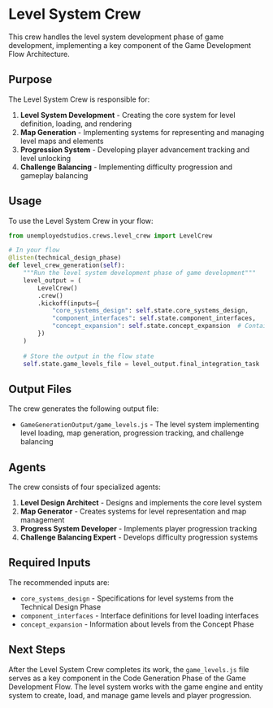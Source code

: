 # Level System Crew

This crew handles the level system development phase of game development, implementing a key component of the Game Development Flow Architecture.

## Purpose

The Level System Crew is responsible for:

1. **Level System Development** - Creating the core system for level definition, loading, and rendering
2. **Map Generation** - Implementing systems for representing and managing level maps and elements
3. **Progression System** - Developing player advancement tracking and level unlocking
4. **Challenge Balancing** - Implementing difficulty progression and gameplay balancing

## Usage

To use the Level System Crew in your flow:

```python
from unemployedstudios.crews.level_crew import LevelCrew

# In your flow
@listen(technical_design_phase)
def level_crew_generation(self):
    """Run the level system development phase of game development"""
    level_output = (
        LevelCrew()
        .crew()
        .kickoff(inputs={
            "core_systems_design": self.state.core_systems_design,
            "component_interfaces": self.state.component_interfaces,
            "concept_expansion": self.state.concept_expansion  # Contains level information
        })
    )
    
    # Store the output in the flow state
    self.state.game_levels_file = level_output.final_integration_task
```

## Output Files

The crew generates the following output file:

- `GameGenerationOutput/game_levels.js` - The level system implementing level loading, map generation, progression tracking, and challenge balancing

## Agents

The crew consists of four specialized agents:

1. **Level Design Architect** - Designs and implements the core level system
2. **Map Generator** - Creates systems for level representation and map management
3. **Progress System Developer** - Implements player progression tracking
4. **Challenge Balancing Expert** - Develops difficulty progression systems

## Required Inputs

The recommended inputs are:
- `core_systems_design` - Specifications for level systems from the Technical Design Phase
- `component_interfaces` - Interface definitions for level loading interfaces
- `concept_expansion` - Information about levels from the Concept Phase

## Next Steps

After the Level System Crew completes its work, the `game_levels.js` file serves as a key component in the Code Generation Phase of the Game Development Flow. The level system works with the game engine and entity system to create, load, and manage game levels and player progression. 